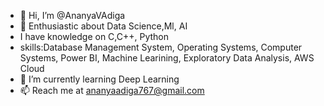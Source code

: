 - 👋 Hi, I’m @AnanyaVAdiga
- 👀 Enthusiastic about Data Science,Ml, AI 
- I have knowledge on C,C++, Python
- skills:Database Management System, Operating Systems, Computer Systems, Power BI, Machine Learining, Exploratory Data Analysis, AWS Cloud
- 🌱 I’m currently learning Deep Learning
- 📫 Reach me at ananyaadiga767@gmail.com



